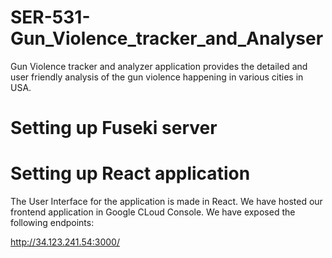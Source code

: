 # SER-531-Gun_Violence_tracker_and_Analyser

Gun Violence tracker and analyzer application provides the detailed and user friendly analysis
of the gun violence happening in various cities in USA.

# Setting up Fuseki server


# Setting up React application

The User Interface for the application is made in React. We have hosted our frontend application in Google CLoud Console. We have exposed the following endpoints:

http://34.123.241.54:3000/

